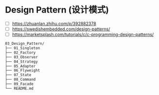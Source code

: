 # Design Pattern (设计模式)

- [ ] https://zhuanlan.zhihu.com/p/392882378
- [ ] https://swedishembedded.com/design-patterns/
- [ ] https://marketsplash.com/tutorials/c/c-programming-design-patterns/

```txt
03_Design_Pattern/
├── 01_Singleton
├── 02_Factory
├── 03_Observer
├── 04_Strategy
├── 05_Adapter
├── 06_Flyweight
├── 07_State
├── 08_Command
├── 09_Facade
└── README.md
```
